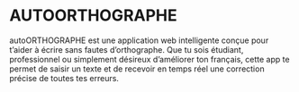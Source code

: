 # AUTOORTHOGRAPHE
autoORTHOGRAPHE est une application web intelligente conçue pour t’aider à écrire sans fautes d’orthographe. Que tu sois étudiant, professionnel ou simplement désireux d’améliorer ton français, cette app te permet de saisir un texte et de recevoir en temps réel une correction précise de toutes tes erreurs.  
